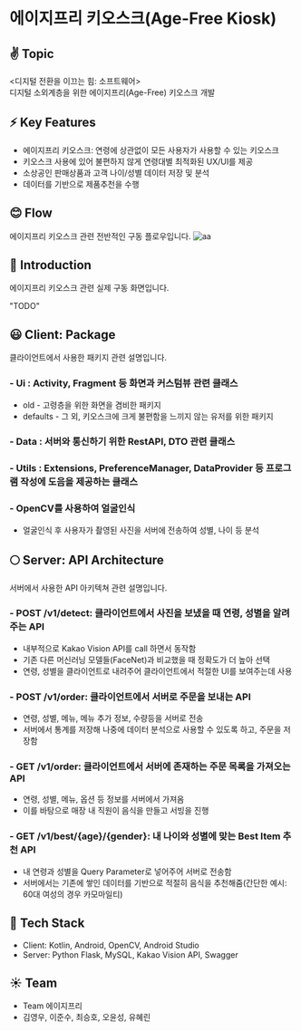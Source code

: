 # 에이지프리 키오스크(Age-Free Kiosk)

## ✌ Topic
<디지털 전환을 이끄는 힘: 소프트웨어><br>
디지털 소외계층을 위한 에이지프리(Age-Free) 키오스크 개발

## ⚡ Key Features
- 에이지프리 키오스크: 연령에 상관없이 모든 사용자가 사용할 수 있는 키오스크
- 키오스크 사용에 있어 불편하지 않게 연령대별 최적화된 UX/UI를 제공
- 소상공인 판매상품과 고객 나이/성별 데이터 저장 및 분석
- 데이터를 기반으로 제품추천을 수행

## 😊 Flow
에이지프리 키오스크 관련 전반적인 구동 플로우입니다.
![aa](https://user-images.githubusercontent.com/22411406/175378328-23520d9a-452f-4c55-8977-0192b8337a61.png)

## 👊 Introduction
에이지프리 키오스크 관련 실제 구동 화면입니다.<br>

"TODO"

## 😃 Client: Package
클라이언트에서 사용한 패키지 관련 설명입니다.

### - Ui : Activity, Fragment 등 화면과 커스텀뷰 관련 클래스
- old - 고령층을 위한 화면을 겸비한 패키지
- defaults - 그 외, 키오스크에 크게 불편함을 느끼지 않는 유저를 위한 패키지
### - Data : 서버와 통신하기 위한 RestAPI, DTO 관련 클래스
### - Utils : Extensions, PreferenceManager, DataProvider 등 프로그램 작성에 도음을 제공하는 클래스

### - OpenCV를 사용하여 얼굴인식
- 얼굴인식 후 사용자가 촬영된 사진을 서버에 전송하여 성별, 나이 등 분석

## 🌕 Server: API Architecture
서버에서 사용한 API 아키텍쳐 관련 설명입니다.

### - POST /v1/detect: 클라이언트에서 사진을 보냈을 때 연령, 성별을 알려주는 API
- 내부적으로 Kakao Vision API를 call 하면서 동작함
- 기존 다른 머신러닝 모델들(FaceNet)과 비교했을 때 정확도가 더 높아 선택
- 연령, 성별을 클라이언트로 내려주어 클라이언트에서 적절한 UI를 보여주는데 사용

### - POST /v1/order: 클라이언트에서 서버로 주문을 보내는 API
- 연령, 성별, 메뉴, 메뉴 추가 정보, 수량등을 서버로 전송
- 서버에서 통계를 저장해 나중에 데이터 분석으로 사용할 수 있도록 하고, 주문을 저장함

### - GET /v1/order: 클라이언트에서 서버에 존재하는 주문 목록을 가져오는 API
- 연령, 성별, 메뉴, 옵션 등 정보를 서버에서 가져옴
- 이를 바탕으로 매장 내 직원이 음식을 만들고 서빙을 진행

### - GET /v1/best/{age}/{gender}: 내 나이와 성별에 맞는 Best Item 추천 API
- 내 연령과 성별을 Query Parameter로 넣어주어 서버로 전송함
- 서버에서는 기존에 쌓인 데이터를 기반으로 적절히 음식을 추천해줌(간단한 예시: 60대 여성의 경우 카모마일티)

## 🐔 Tech Stack
- Client: Kotlin, Android, OpenCV, Android Studio
- Server: Python Flask, MySQL, Kakao Vision API, Swagger

## ☀ Team
- Team 에이지프리
- 김영우, 이준수, 최승호, 오윤성, 유혜린
